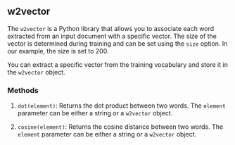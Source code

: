 ## w2vector

The `w2vector` is a Python library that allows you to associate each word extracted from an input document with a specific vector. The size of the vector is determined during training and can be set using the `size` option. In our example, the size is set to 200.

You can extract a specific vector from the training vocabulary and store it in the `w2vector` object.

### Methods

1. `dot(element)`: Returns the dot product between two words. The `element` parameter can be either a string or a `w2vector` object.

2. `cosine(element)`: Returns the cosine distance between two words. The `element` parameter can be either a string or a `w2vector` object.